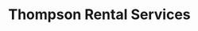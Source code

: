 ---
title: "Thompson Rental Services"
url: /lexington/thompson-rental-services/
shop: storage rental
---